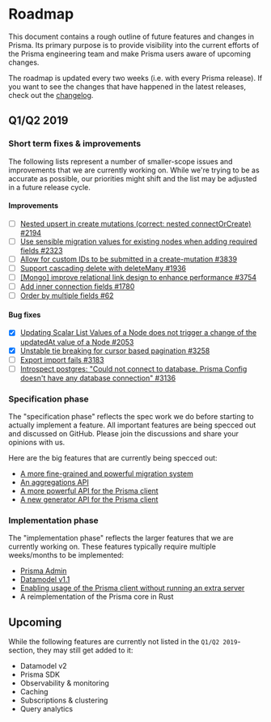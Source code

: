 # Roadmap

This document contains a rough outline of future features and changes in Prisma. Its primary purpose is to provide visibility into the current efforts of the Prisma engineering team and make Prisma users aware of upcoming changes.

The roadmap is updated every two weeks (i.e. with every Prisma release). If you want to see the changes that have happened in the latest releases, check out the [changelog](https://github.com/prisma/prisma/releases).

## Q1/Q2 2019

### Short term fixes & improvements

The following lists represent a number of smaller-scope issues and improvements that we are currently working on. While we're trying to be as accurate as possible, our priorities might shift and the list may be adjusted in a future release cycle.

#### Improvements

- [ ] [Nested upsert in create mutations (correct: nested connectOrCreate) #2194](https://github.com/prisma/prisma/issues/2194)
- [ ] [Use sensible migration values for existing nodes when adding required fields #2323](https://github.com/prisma/prisma/issues/2323)
- [ ] [Allow for custom IDs to be submitted in a create-mutation #3839](https://github.com/prisma/prisma/issues/3839)
- [ ] [Support cascading delete with deleteMany #1936](https://github.com/prisma/prisma/issues/1936)
- [ ] [[Mongo] improve relational link design to enhance performance #3754](https://github.com/prisma/prisma/issues/3754)
- [ ] [Add inner connection fields #1780](https://github.com/prisma/prisma/issues/1780)
- [ ] [Order by multiple fields #62](https://github.com/prisma/prisma/issues/62)

#### Bug fixes

- [x] [Updating Scalar List Values of a Node does not trigger a change of the updatedAt value of a Node #2053](https://github.com/prisma/prisma/issues/2053)
- [x] [Unstable tie breaking for cursor based pagination #3258](https://github.com/prisma/prisma/issues/3258)
- [ ] [Export import fails #3183](https://github.com/prisma/prisma/issues/3183)
- [ ] [Introspect postgres: "Could not connect to database. Prisma Config doesn't have any database connection" #3136](https://github.com/prisma/prisma/issues/3136)

### Specification phase

The "specification phase" reflects the spec work we do before starting to actually implement a feature. All important features are being specced out and discussed on GitHub. Please join the discussions and share your opinions with us.

Here are the big features that are currently being specced out:

- [A more fine-grained and powerful migration system](https://github.com/prisma/rfcs/blob/migrations/text/0000-migrations.md)
- [An aggregations API](https://github.com/prisma/rfcs/blob/prisma-basic-aggregation-support/text/0000-prisma-basic-aggregation-support.md)
- [A more powerful API for the Prisma client](https://github.com/prisma/rfcs/blob/prisma-basic-aggregation-support/text/0000-prisma-basic-aggregation-support.md)
- [A new generator API for the Prisma client](https://github.com/prisma/rfcs/blob/client-generators/text/0000-client-generators.md)

### Implementation phase

The "implementation phase" reflects the larger features that we are currently working on. These features typically require multiple weeks/months to be implemented:

- [Prisma Admin](https://github.com/prisma/prisma-admin-feedback)
- [Datamodel v1.1](https://github.com/prisma/prisma/issues/3408)
- [Enabling usage of the Prisma client without running an extra server](https://github.com/prisma/prisma/issues/2992)
- A reimplementation of the Prisma core in Rust

## Upcoming

While the following features are currently not listed in the `Q1/Q2 2019`-section, they may still get added to it:

- Datamodel v2
- Prisma SDK
- Observability & monitoring
- Caching
- Subscriptions & clustering
- Query analytics
